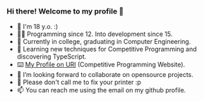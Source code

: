 ### Hi there! Welcome to my profile 👋
- 👨 I'm 18 y.o. :)
- 👨‍💻 Programming since 12. Into development since 15.
- 🔭 Currently in college, graduating in Computer Engineering.
- 🌱 Learning new techniques for Competitive Programming and discovering TypeScript.
- ⌨️  <a href="https://www.urionlinejudge.com.br/judge/pt/profile/99739" target="__blank">My Profile on URI</a> (Competitive Programming Website).
- 👯 I’m looking forward to collaborate on opensource projects.
- 🤔 Please don't call me to fix your printer :p
- 📫 You can reach me using the email on my github profile.

<!--
**izaiasmachado/izaiasmachado** is a ✨ _special_ ✨ repository because its `README.md` (this file) appears on your GitHub profile.
-->
